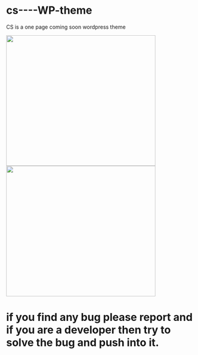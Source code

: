 # cs----WP-theme
CS is a one page coming soon wordpress theme

[<img src="https://0.s3.envato.com/files/192487461/demo_button.png" width="400" height="350">](https://github.com/mortuzahossain/cs----WP-theme)
[<img src="http://www.freeiconspng.com/uploads/downloading-png-22.png" width="400" height="350">](https://github.com/mortuzahossain/cs----WP-theme/archive/master.zip)



# if you find any bug please report and if you are a developer then try to solve the bug and push into it.
